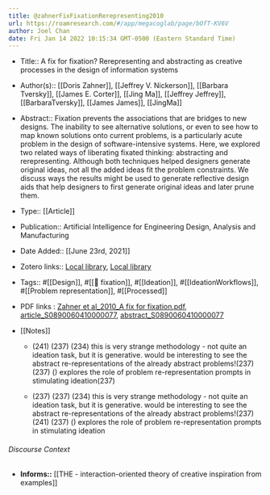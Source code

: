 ```yaml
---
title: @zahnerFixFixationRerepresenting2010
url: https://roamresearch.com/#/app/megacoglab/page/bOfT-KV6V
author: Joel Chan
date: Fri Jan 14 2022 10:15:34 GMT-0500 (Eastern Standard Time)
---
```


- Title:: A fix for fixation? Rerepresenting and abstracting as creative processes in the design of information systems
- Author(s):: [[Doris Zahner]], [[Jeffrey V. Nickerson]], [[Barbara Tversky]], [[James E. Corter]], [[Jing Ma]], [[Jeffrey Jeffrey]], [[BarbaraTversky]], [[James James]], [[JingMa]]
- Abstract:: Fixation prevents the associations that are bridges to new designs. The inability to see alternative solutions, or even to see how to map known solutions onto current problems, is a particularly acute problem in the design of software-intensive systems. Here, we explored two related ways of liberating fixated thinking: abstracting and rerepresenting. Although both techniques helped designers generate original ideas, not all the added ideas fit the problem constraints. We discuss ways the results might be used to generate reflective design aids that help designers to first generate original ideas and later prune them.
- Type:: [[Article]]
- Publication:: Artificial Intelligence for Engineering Design, Analysis and Manufacturing
- Date Added:: [[June 23rd, 2021]]
- Zotero links:: [Local library](zotero://select/groups/2451508/items/3GVWH7AZ), [Local library](https://www.zotero.org/groups/2451508/items/3GVWH7AZ)
- Tags:: #[[Design]], #[[🧱 fixation]], #[[Ideation]], #[[IdeationWorkflows]], #[[Problem representation]], #[[Processed]]
- PDF links : [Zahner et al_2010_A fix for fixation.pdf](zotero://open-pdf/groups/2451508/items/96VDJP9R), [article_S0890060410000077](http://journals.cambridge.org/article_S0890060410000077), [abstract_S0890060410000077](http://journals.cambridge.org/abstract_S0890060410000077)
- [[Notes]]

    - (241) (237) (234) this is very strange methodology - not quite an ideation task, but it is generative. would be interesting to see the abstract re-representations of the already abstract problems!(237) (237) () explores the role of problem re-representation prompts in stimulating ideation(237)

    - (237) (237) (234) this is very strange methodology - not quite an ideation task, but it is generative. would be interesting to see the abstract re-representations of the already abstract problems!(237) (241) (237) () explores the role of problem re-representation prompts in stimulating ideation

###### Discourse Context

- **Informs::** [[THE - interaction-oriented theory of creative inspiration from examples]]
